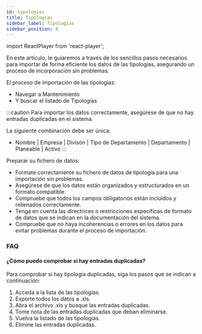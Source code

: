 ```yaml
---
id: typologies
title: Tipologías
sidebar_label: Tipologías
sidebar_position: 4
---
```


import ReactPlayer from 'react-player';

En este artículo, le guiaremos a través de los sencillos pasos necesarios para importar de forma eficiente los datos de las tipologias, asegurando un proceso de incorporación sin problemas.

El proceso de importación de las tipologias:

- Navegar a Mantenimiento
- Y buscar el listado de Tipologías

<ReactPlayer controls muted url='/video/import-typologies.mov' />

:::caution
Para importar los datos correctamente, asegúrese de que no hay entradas duplicadas en el sistema.

La siguiente combinación debe ser única:

- Nombre | Empresa | Divisón | Tipo de Departamento | Departamento | Planeable | Activo
  :::

Preparar su fichero de datos:

- Formate correctamente su fichero de datos de tipologia para una importación sin problemas.
- Asegúrese de que los datos están organizados y estructurados en un formato compatible.
- Compruebe que todos los campos obligatorios están incluidos y rellenados correctamente.
- Tenga en cuenta las directrices o restricciones específicas de formato de datos que se indican en la documentación del sistema.
- Compruebe que no haya incoherencias o errores en los datos para evitar problemas durante el proceso de importación.

### FAQ

#### ¿Cómo puedo comprobar si hay entradas duplicadas?

Para comprobar si hay tipologia duplicadas, siga los pasos que se indican a continuación:

1. Acceda a la lista de las tipologías.
2. Exporte todos los datos a .xls.
3. Abra el archivo .xls y busque las entradas duplicadas.
4. Tome nota de las entradas duplicadas que deban eliminarse.
5. Vuelva la listado de las tipologias.
6. Elimine las entradas duplicadas.
